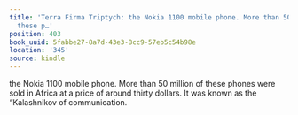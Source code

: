 ```yaml
---
title: 'Terra Firma Triptych: the Nokia 1100 mobile phone. More than 50 million of
  these p…'
position: 403
book_uuid: 5fabbe27-8a7d-43e3-8cc9-57eb5c54b98e
location: '345'
source: kindle
---
```


the Nokia 1100 mobile phone. More than 50 million of these phones were sold in Africa at a price of around thirty dollars. It was known as the “Kalashnikov of communication.